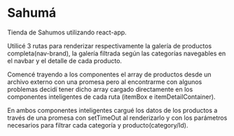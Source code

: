 # Sahumá

Tienda de Sahumos utilizando react-app.

Utilicé 3 rutas para renderizar respectivamente la galería de productos completa(nav-brand), la galería filtrada según las categorías navegables en el navbar y el detalle de cada producto.

Comencé trayendo a los componentes el array de productos desde un archivo externo con una promesa pero al encontrarme con algunos problemas decidí tener dicho array cargado directamente en los componentes inteligentes de cada ruta (itemBox e itemDetailContainer).

En ambos componentes inteligentes cargué los datos de los productos a través de una promesa con setTimeOut al renderizarlo y con los parámetros necesarios para filtrar cada categoría y producto(category/Id).